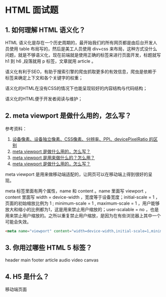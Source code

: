 # HTML 面试题

## 1. 如何理解 HTML 语义化？

 HTML 语义化是存在一个历史周期的，最开始我们的所有网页都是由后台开发人员使用 table 布局写的，然后是美工人员使用 div+css 来布局，这种方式没什么问题，就是不够语义化，现在前端就是使用正确的标签来进行页面开发，标题就写 h1 到 h6 ,段落就用 p 标签，文章就用 article 。

语义化有利于SEO，有助于搜索引擎的爬虫抓取更多的有效信息，爬虫是依赖于标签来确定上下文和各个关键字的权重；

语义化的HTML在没有CSS的情况下也能呈现较好的内容结构与代码结构；

语义化的HTML便于开发者阅读与维护；

## 2. meta viewport 是做什么用的，怎么写？

参考资料：

1. [设备像素、设备独立像素、CSS像素、分辨率、PPI、devicePixelRatio 的区别](https://zhuanlan.zhihu.com/p/68563760)
2. [meta viewport 是做什么用的，怎么写？](https://zhuanlan.zhihu.com/p/68539694)
3. [meta viewport 是用来做什么的？怎么用？](https://www.jianshu.com/p/cb1c0f1c71ab)
4. [meta viewport 是做什么用的，怎么写？](https://juejin.cn/post/6844904110873919502)

meta viewport 是用来做移动端适配的，让网页可以在移动端上得到很好的呈现。

meta 标签里面有两个属性，name 和 content 。name 里面写 viewport ，content 里面写 width = device-width ，宽度等于设备宽度；initial-scale = 1 ，页面的初始缩放比例为 1 ;  minimum-scale = 1 , maximum-scale = 1 ，用户能够放大和缩小的比例都为1，这是用来禁止用户缩放的；user-scalable = no ，也是用来禁止用户缩放的。之所以重复禁止用户缩放，是因为在有些浏览器上其中一个可能会失效。

```html
<meta name="viewport" content="width=device-width,initial-scale=1,minimum-scale=1,maximum-scale=1,user-scalable=no">
```





## 3. 你用过哪些 HTML 5 标签？
header main footer article audio video canvas

## 4. H5 是什么？
移动端页面
